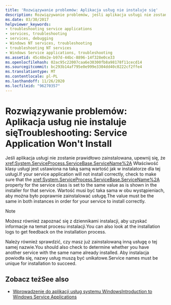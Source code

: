 ```yaml
---
title: 'Rozwiązywanie problemów: Aplikacja usług nie instaluje się'
description: Rozwiązywanie problemów, jeśli aplikacja usługi nie zostanie zainstalowana. Upewnij się, że właściwość ServiceName klasy Service została prawidłowo ustawiona.
ms.date: 03/30/2017
helpviewer_keywords:
- troubleshooting service applications
- services, troubleshooting
- services, debugging
- Windows NT services, troubleshooting
- troubleshooting NT services
- Windows Service applications, troubleshooting
ms.assetid: 45c48e2e-b97d-44bc-8896-14f328e0ce33
ms.openlocfilehash: 02ac95c22007caa6e30300fb8a98178f11cecd14
ms.sourcegitcommit: bc293b14af795e0e999e3304dd40c0222cf2ffe4
ms.translationtype: MT
ms.contentlocale: pl-PL
ms.lasthandoff: 11/26/2020
ms.locfileid: "96270357"
---
```

# <a name="troubleshooting-service-application-wont-install"></a><span data-ttu-id="bfd5a-104">Rozwiązywanie problemów: Aplikacja usług nie instaluje się</span><span class="sxs-lookup"><span data-stu-id="bfd5a-104">Troubleshooting: Service Application Won't Install</span></span>

<span data-ttu-id="bfd5a-105">Jeśli aplikacja usługi nie zostanie prawidłowo zainstalowana, upewnij się, że <xref:System.ServiceProcess.ServiceBase.ServiceName%2A> Właściwość klasy usługi jest ustawiona na taką samą wartość jak w instalatorze dla tej usługi.</span><span class="sxs-lookup"><span data-stu-id="bfd5a-105">If your service application will not install correctly, check to make sure that the <xref:System.ServiceProcess.ServiceBase.ServiceName%2A> property for the service class is set to the same value as is shown in the installer for that service.</span></span> <span data-ttu-id="bfd5a-106">Wartość musi być taka sama w obu wystąpieniach, aby można było poprawnie zainstalować usługę.</span><span class="sxs-lookup"><span data-stu-id="bfd5a-106">The value must be the same in both instances in order for your service to install correctly.</span></span>  
  
> [!NOTE]
> <span data-ttu-id="bfd5a-107">Możesz również zapoznać się z dziennikami instalacji, aby uzyskać informacje na temat procesu instalacji.</span><span class="sxs-lookup"><span data-stu-id="bfd5a-107">You can also look at the installation logs to get feedback on the installation process.</span></span>  
  
 <span data-ttu-id="bfd5a-108">Należy również sprawdzić, czy masz już zainstalowaną inną usługę o tej samej nazwie.</span><span class="sxs-lookup"><span data-stu-id="bfd5a-108">You should also check to determine whether you have another service with the same name already installed.</span></span> <span data-ttu-id="bfd5a-109">Aby instalacja powiodła się, nazwy usług muszą być unikatowe.</span><span class="sxs-lookup"><span data-stu-id="bfd5a-109">Service names must be unique for installation to succeed.</span></span>  
  
## <a name="see-also"></a><span data-ttu-id="bfd5a-110">Zobacz też</span><span class="sxs-lookup"><span data-stu-id="bfd5a-110">See also</span></span>

- [<span data-ttu-id="bfd5a-111">Wprowadzenie do aplikacji usług systemu Windows</span><span class="sxs-lookup"><span data-stu-id="bfd5a-111">Introduction to Windows Service Applications</span></span>](introduction-to-windows-service-applications.md)
